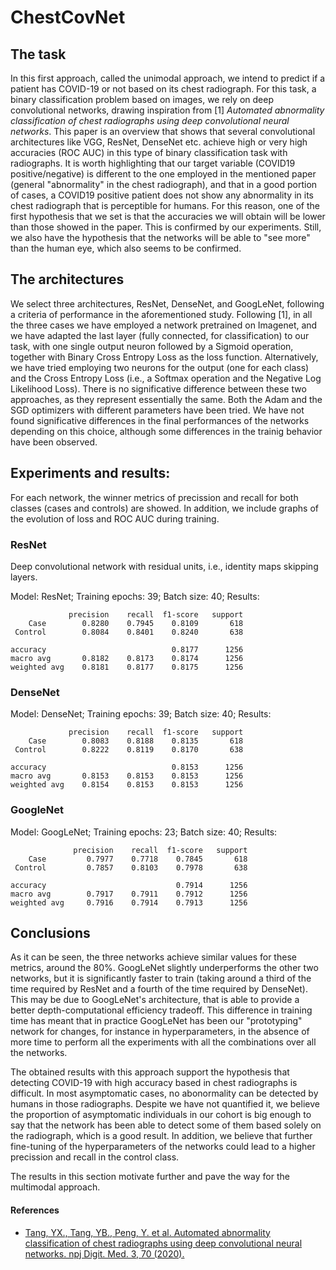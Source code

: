 # ChestCovNet

## The task
In this first approach, called the unimodal approach, we intend to predict if a patient has COVID-19 or not based on its chest radiograph. For this task, a binary classification problem based on images, we rely on deep convolutional networks, drawing inspiration from [1] *Automated abnormality classification of chest radiographs using deep convolutional neural networks*. This paper is an overview that shows that several convolutional architectures like VGG, ResNet, DenseNet etc. achieve high or very high accuracies (ROC AUC) in this type of binary classification task with radiographs. It is worth highlighting that our target variable (COVID19 positive/negative) is different to the one employed in the mentioned paper (general "abnormality" in the chest radiograph), and that in a good portion of cases, a COVID19 positive patient does not show any abnormality in its chest radiograph that is perceptible for humans. For this reason, one of the first hypothesis that we set is that the accuracies we will obtain will be lower than those showed in the paper. This is confirmed by our experiments. Still, we also have the hypothesis that the networks will be able to "see more" than the human eye, which also seems to be confirmed.

## The architectures
We select three architectures, ResNet, DenseNet, and GoogLeNet, following a criteria of performance in the aforementioned study. Following [1], in all the three cases we have employed a network pretrained on Imagenet, and we have adapted the last layer (fully connected, for classification) to our task, with one single output neuron followed by a Sigmoid operation, together with Binary Cross Entropy Loss as the loss function. Alternatively, we have tried employing two neurons for the output (one for each class) and the Cross Entropy Loss (i.e., a Softmax operation and the Negative Log Likelihood Loss). There is no significative difference between these two approaches, as they represent essentially the same. Both the Adam and the SGD optimizers with different parameters have been tried. We have not found significative differences in the final performances of the networks depending on this choice, although some differences in the trainig behavior have been observed.

## Experiments and results:

For each network, the winner metrics of precission and recall for both classes (cases and controls) are showed. In addition, we include graphs of the evolution of loss and ROC AUC during training. 


### ResNet
Deep convolutional network with residual units, i.e., identity maps skipping layers.

Model: ResNet; Training epochs: 39; Batch size: 40; Results: 

                 precision    recall  f1-score   support
        Case        0.8280    0.7945    0.8109       618
     Control        0.8084    0.8401    0.8240       638

    accuracy                            0.8177      1256
    macro avg       0.8182    0.8173    0.8174      1256
    weighted avg    0.8181    0.8177    0.8175      1256
 

### DenseNet

Model: DenseNet; Training epochs: 39; Batch size: 40; Results: 

                 precision    recall  f1-score   support
        Case        0.8083    0.8188    0.8135       618
     Control        0.8222    0.8119    0.8170       638

    accuracy                            0.8153      1256
    macro avg       0.8153    0.8153    0.8153      1256
    weighted avg    0.8154    0.8153    0.8153      1256



### GoogleNet

Model: GoogLeNet; Training epochs: 23; Batch size: 40; Results: 

                  precision    recall  f1-score   support
        Case         0.7977    0.7718    0.7845       618
     Control         0.7857    0.8103    0.7978       638

    accuracy                             0.7914      1256
    macro avg        0.7917    0.7911    0.7912      1256
    weighted avg     0.7916    0.7914    0.7913      1256

## Conclusions

As it can be seen, the three networks achieve similar values for these metrics, around the 80%. GoogLeNet slightly underperforms the other two networks, but it is significantly faster to train (taking around a third of the time required by ResNet and a fourth of the time required by DenseNet). This may be due to GoogLeNet's architecture, that is able to provide a better depth-computational efficiency tradeoff. This difference in training time has meant that in practice GoogLeNet has been our "prototyping" network for changes, for instance in hyperparameters, in the absence of more time to perform all the experiments with all the combinations over all the networks.

The obtained results with this approach support the hypothesis that detecting COVID-19 with high accuracy based in chest radiographs is difficult. In most asymptomatic cases, no abonormality can be detected by humans in those radiographs. Despite we have not quantified it, we believe the proportion of asymptomatic individuals in our cohort is big enough to say that the network has been able to detect some of them based solely on the radiograph, which is a good result. In addition, we believe that further fine-tuning of the hyperparameters of the networks could lead to a higher precission and recall in the control class.

The results in this section motivate further and pave the way for the multimodal approach.

#### References

* [Tang, YX., Tang, YB., Peng, Y. et al. Automated abnormality classification of chest radiographs using deep convolutional neural networks. npj Digit. Med. 3, 70 (2020).](https://doi.org/10.1038/s41746-020-0273-z)
